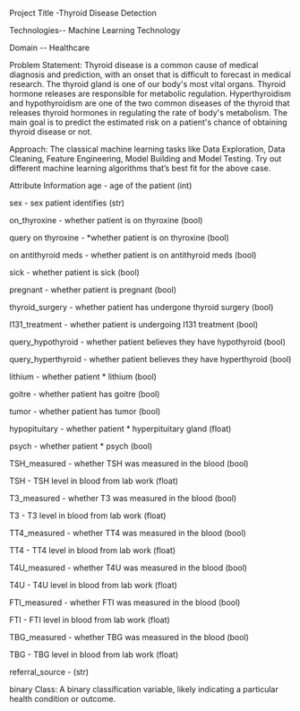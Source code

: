 
Project Title -Thyroid Disease Detection

Technologies--
Machine Learning Technology

Domain --
Healthcare

Problem Statement:
Thyroid disease is a common cause of medical diagnosis and prediction, with an onset that is difficult to forecast in medical research. The thyroid gland is one of our body's most vital organs. Thyroid hormone releases are responsible for metabolic regulation. Hyperthyroidism and hypothyroidism are one of the two common diseases of the thyroid that releases thyroid hormones in regulating the rate of body's metabolism. The main goal is to predict the estimated risk on a patient's chance of obtaining thyroid disease or not.

Approach: The classical machine learning tasks like Data Exploration, Data Cleaning, Feature Engineering, Model Building and Model Testing. Try out different machine learning algorithms that’s best fit for the above case.

Attribute Information
age - age of the patient (int)

sex - sex patient identifies (str)

on_thyroxine - whether patient is on thyroxine (bool)

query on thyroxine - *whether patient is on thyroxine (bool)

on antithyroid meds - whether patient is on antithyroid meds (bool)

sick - whether patient is sick (bool)

pregnant - whether patient is pregnant (bool)

thyroid_surgery - whether patient has undergone thyroid surgery (bool)

I131_treatment - whether patient is undergoing I131 treatment (bool)

query_hypothyroid - whether patient believes they have hypothyroid (bool)

query_hyperthyroid - whether patient believes they have hyperthyroid (bool)

lithium - whether patient * lithium (bool)

goitre - whether patient has goitre (bool)

tumor - whether patient has tumor (bool)

hypopituitary - whether patient * hyperpituitary gland (float)

psych - whether patient * psych (bool)

TSH_measured - whether TSH was measured in the blood (bool)

TSH - TSH level in blood from lab work (float)

T3_measured - whether T3 was measured in the blood (bool)

T3 - T3 level in blood from lab work (float)

TT4_measured - whether TT4 was measured in the blood (bool)

TT4 - TT4 level in blood from lab work (float)

T4U_measured - whether T4U was measured in the blood (bool)

T4U - T4U level in blood from lab work (float)

FTI_measured - whether FTI was measured in the blood (bool)

FTI - FTI level in blood from lab work (float)

TBG_measured - whether TBG was measured in the blood (bool)

TBG - TBG level in blood from lab work (float)

referral_source - (str)

binary Class: A binary classification variable, likely indicating a particular health condition or outcome.